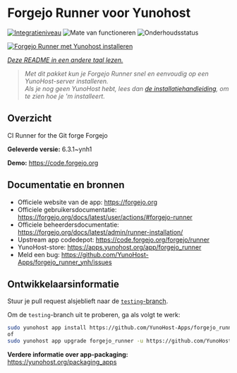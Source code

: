 <!--
NB: Deze README is automatisch gegenereerd door <https://github.com/YunoHost/apps/tree/master/tools/readme_generator>
Hij mag NIET handmatig aangepast worden.
-->

# Forgejo Runner voor Yunohost

[![Integratieniveau](https://apps.yunohost.org/badge/integration/forgejo_runner)](https://ci-apps.yunohost.org/ci/apps/forgejo_runner/)
![Mate van functioneren](https://apps.yunohost.org/badge/state/forgejo_runner)
![Onderhoudsstatus](https://apps.yunohost.org/badge/maintained/forgejo_runner)

[![Forgejo Runner met Yunohost installeren](https://install-app.yunohost.org/install-with-yunohost.svg)](https://install-app.yunohost.org/?app=forgejo_runner)

*[Deze README in een andere taal lezen.](./ALL_README.md)*

> *Met dit pakket kun je Forgejo Runner snel en eenvoudig op een YunoHost-server installeren.*  
> *Als je nog geen YunoHost hebt, lees dan [de installatiehandleiding](https://yunohost.org/install), om te zien hoe je 'm installeert.*

## Overzicht

CI Runner for the Git forge Forgejo

**Geleverde versie:** 6.3.1~ynh1

**Demo:** <https://code.forgejo.org>
## Documentatie en bronnen

- Officiele website van de app: <https://forgejo.org>
- Officiele gebruikersdocumentatie: <https://forgejo.org/docs/latest/user/actions/#forgejo-runner>
- Officiele beheerdersdocumentatie: <https://forgejo.org/docs/latest/admin/runner-installation/>
- Upstream app codedepot: <https://code.forgejo.org/forgejo/runner>
- YunoHost-store: <https://apps.yunohost.org/app/forgejo_runner>
- Meld een bug: <https://github.com/YunoHost-Apps/forgejo_runner_ynh/issues>

## Ontwikkelaarsinformatie

Stuur je pull request alsjeblieft naar de [`testing`-branch](https://github.com/YunoHost-Apps/forgejo_runner_ynh/tree/testing).

Om de `testing`-branch uit te proberen, ga als volgt te werk:

```bash
sudo yunohost app install https://github.com/YunoHost-Apps/forgejo_runner_ynh/tree/testing --debug
of
sudo yunohost app upgrade forgejo_runner -u https://github.com/YunoHost-Apps/forgejo_runner_ynh/tree/testing --debug
```

**Verdere informatie over app-packaging:** <https://yunohost.org/packaging_apps>
